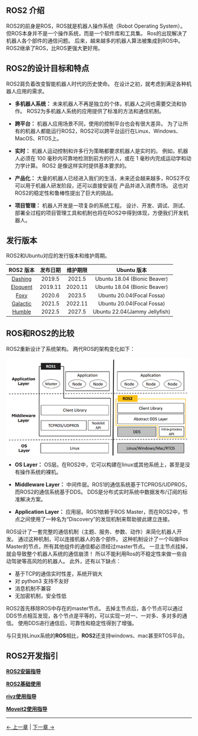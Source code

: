 ## ROS2 介绍

ROS2的前身是ROS，ROS就是机器人操作系统（Robot Operating System）。 但ROS本身并不是一个操作系统，而是一个软件库和工具集。
Ros的出现解决了机器人各个部件的通信问题。 后来，越来越多的机器人算法被集成到ROS中。 ROS2继承了ROS，比ROS更强大更好用。

## ROS2的设计目标和特点

ROS2肩负着改变智能机器人时代的历史使命。 在设计之初，就考虑到满足各种机器人应用的需求。

* **多机器人系统：** 未来机器人不再是独立的个体，机器人之间也需要交流和协作。 ROS2为多机器人系统的应用提供了标准的方法和通信机制。
  
* **跨平台：** 机器人应用场景不同，使用的控制平台也会有很大差异。 为了让所有的机器人都能运行ROS2，ROS2可以跨平台运行在Linux、Windows、MacOS、RTOS上。
  
* **实时：** 机器人运动控制和许多行为策略都要求机器人是实时的。 例如，机器人必须在 100 毫秒内可靠地检测到前方的行人，或在 1 毫秒内完成运动学和动力学计算。 ROS2 是像这样实时提供基本要求的。

* **产品化：** 大量的机器人已经进入我们的生活，未来还会越来越多，ROS2不仅可以用于机器人研发阶段，还可以直接安装在 产品并进入消费市场。 这也对ROS2的稳定性和鲁棒性提出了巨大的挑战。
  
* **项目管理：** 机器人开发是一项复杂的系统工程。 设计、开发、调试、测试、部署全过程的项目管理工具和机制也将在ROS2中得到体现，方便我们开发机器人。

## 发行版本

ROS2和Ubuntu对应的发行版本和维护周期。

| **ROS2 版本** | **发布日期** | **维护期限** | **Ubuntu 版本** |
| :--------: | :------------------: | :-------------: | :-------------: |
| [Dashing](http://docs.ros.org/en/dashing/index.html)     | 2019.5 | 2021.5 | Ubuntu 18.04 (Bionic Beaver)  |
| [Eloquent](http://docs.ros.org/en/eloquent/index.html)     | 2019.11| 2020.11 | Ubuntu 18.04 (Bionic Beaver)  |
| [Foxy](http://docs.ros.org/en/foxy/index.html)     | 2020.6 | 2023.5 | Ubuntu 20.04(Focal Fossa)  |
| [Galactic](http://docs.ros.org/en/galactic/index.html) | 2021.5 | 2022.11 |Ubuntu 20.04(Focal Fossa)  |
| [Humble](http://docs.ros.org/en/humble/index.html)   | 2022.5 | 2027.5 | Ubuntu 22.04(Jammy Jellyfish)  |

## ROS和ROS2的比较

ROS2重新设计了系统架构。 两代ROS的架构变化如下：

<img src =../../../../resources/3-FunctionsAndApplications/6.developmentGuide/ROS/ROS2/ros-ros2.png
width ="500"  align = "center">

- **OS Layer：** OS层。在ROS2中，它可以构建在linux或其他系统上，甚至是没有操作系统的裸机。

- **Middleware Layer：** 中间件层。ROS1的通信系统基于TCPROS/UDPROS，而ROS2的通信系统基于DDS。 DDS是分布式实时系统中数据发布/订阅的标准解决方案。

- **Application Layer：** 应用层。ROS1依赖于ROS Master，而在ROS2中，节点之间使用了一种名为“Discovery”的发现机制来帮助彼此建立连接。

ROS设计了一套完整的通信机制（主题、服务、参数、动作）来简化机器人开发。 通过这种机制，可以连接机器人的各个部件。 这种机制设计了一个叫做Ros Master的节点，所有其他组件的通信都必须经过master节点。 一旦主节点挂掉，就会导致整个机器人系统的通信崩溃！ 所以不能利用Ros的不稳定性来做一些自动驾驶等高风险的机器人。 此外，还有以下缺点：

* 基于TCP的通信实时性差，系统开销大
* 对 python3 支持不友好
* 消息机制不兼容
* 无加密机制，安全性低

ROS2首先移除ROS中存在的master节点。 去掉主节点后，各个节点可以通过DDS节点相互发现，各个节点是平等的，可以实现一对一、一对多、多对多的通信。 使用DDS进行通信后，可靠性和稳定性得到了增强。

与只支持Linux系统的**ROS**相比，**ROS2**还支持windows、mac甚至RTOS平台。

## ROS2开发指引

**[ROS2安装指导](./6.2.1-InstallationOfROS2.md)**

**[ROS2基础使用](./6.2.2-BasicTutorial.md)**

**[rivz使用指导](./6.2.3-rivzIntroductionAndUse/README.md)**

**[Moveit2使用指导](./6.2.4-Moveit2/README.md)**



---

[← 上一章](../6.1-python/7_example.md) | [下一章 →](./6.2.1-InstallationOfROS2.md)